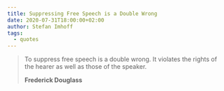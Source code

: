 ```yaml
---
title: Suppressing Free Speech is a Double Wrong
date: 2020-07-31T18:00:00+02:00
author: Stefan Imhoff
tags:
  - quotes
---
```


> To suppress free speech is a double wrong. It violates the rights of the hearer as well as those of the speaker.
>
> **Frederick Douglass**
